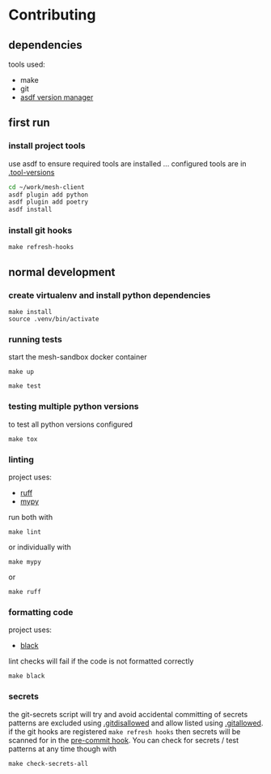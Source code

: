 # Contributing

## dependencies

tools used:

- make
- git
- [asdf version manager](https://asdf-vm.com/guide/getting-started.html)

## first run  

### install project tools

use asdf to ensure required tools are installed ... configured tools are in  [.tool-versions](.tool-versions)

```bash
cd ~/work/mesh-client
asdf plugin add python
asdf plugin add poetry
asdf install
```

### install git hooks

```shell
make refresh-hooks
```

## normal development

### create virtualenv and install python dependencies

```shell
make install
source .venv/bin/activate
```

### running tests

start the mesh-sandbox docker container

```shell
make up
```

```shell
make test
```

### testing multiple python versions

to test all python versions configured

```shell
make tox
```

### linting

project uses:

- [ruff](https://docs.astral.sh/ruff/)
- [mypy](https://pypi.org/project/mypy/)

run both with

```shell
make lint
```

or individually with

```shell
make mypy
```

or

```shell
make ruff 
```

### formatting code

project uses:

- [black](https://pypi.org/project/black/)

lint checks will fail if the code is not formatted correctly

```shell
make black
```

### secrets

the git-secrets script will try and avoid accidental committing of secrets
patterns are excluded using  [.gitdisallowed](.gitdisallowed) and allow listed using  [.gitallowed](.gitallowed).
if the git hooks are registered `make refresh hooks`  then secrets will be scanned for in the [pre-commit hook](scripts/hooks/pre-commit.sh).
You can check for secrets / test patterns at any time though with

```shell
make check-secrets-all
```